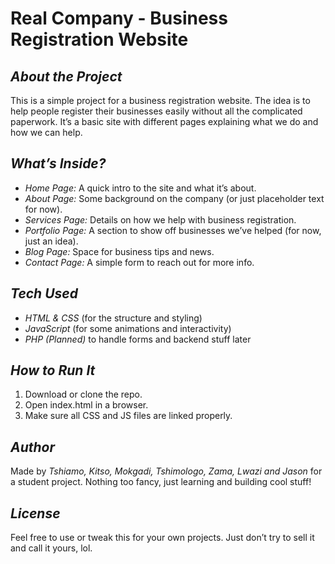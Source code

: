 # Real Company - Business Registration Website  

## *About the Project*  
This is a simple project for a business registration website. The idea is to help people register their businesses easily without all the complicated paperwork. It’s a basic site with different pages explaining what we do and how we can help.  

## *What’s Inside?*  
- *Home Page:* A quick intro to the site and what it’s about.  
- *About Page:* Some background on the company (or just placeholder text for now).  
- *Services Page:* Details on how we help with business registration.  
- *Portfolio Page:* A section to show off businesses we’ve helped (for now, just an idea).  
- *Blog Page:* Space for business tips and news.  
- *Contact Page:* A simple form to reach out for more info.  

## *Tech Used*  
- *HTML & CSS* (for the structure and styling)  
- *JavaScript* (for some animations and interactivity)  
- *PHP (Planned)* to handle forms and backend stuff later  

## *How to Run It*  
1. Download or clone the repo.  
2. Open index.html in a browser.  
3. Make sure all CSS and JS files are linked properly.  

## *Author*  
Made by *Tshiamo, Kitso, Mokgadi, Tshimologo, Zama, Lwazi and Jason* for a student project. Nothing too fancy, just learning and building cool stuff!  

## *License*  
Feel free to use or tweak this for your own projects. Just don’t try to sell it and call it yours, lol.